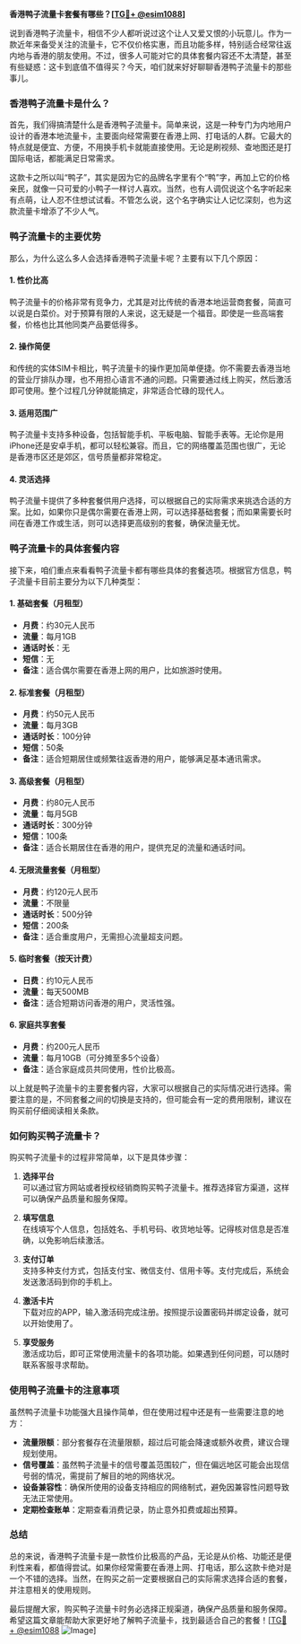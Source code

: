 **香港鸭子流量卡套餐有哪些？[[TG💪+ @esim1088](https://t.me/s/esim1088)]**

说到香港鸭子流量卡，相信不少人都听说过这个让人又爱又恨的小玩意儿。作为一款近年来备受关注的流量卡，它不仅价格实惠，而且功能多样，特别适合经常往返内地与香港的朋友使用。不过，很多人可能对它的具体套餐内容还不太清楚，甚至有些疑惑：这卡到底值不值得买？今天，咱们就来好好聊聊香港鸭子流量卡的那些事儿。

### 香港鸭子流量卡是什么？

首先，我们得搞清楚什么是香港鸭子流量卡。简单来说，这是一种专门为内地用户设计的香港本地流量卡，主要面向经常需要在香港上网、打电话的人群。它最大的特点就是便宜、方便，不用换手机卡就能直接使用。无论是刷视频、查地图还是打国际电话，都能满足日常需求。

这款卡之所以叫“鸭子”，其实是因为它的品牌名字里有个“鸭”字，再加上它的价格亲民，就像一只可爱的小鸭子一样讨人喜欢。当然，也有人调侃说这个名字听起来有点萌，让人忍不住想试试看。不管怎么说，这个名字确实让人记忆深刻，也为这款流量卡增添了不少人气。

### 鸭子流量卡的主要优势

那么，为什么这么多人会选择香港鸭子流量卡呢？主要有以下几个原因：

#### 1. **性价比高**
   鸭子流量卡的价格非常有竞争力，尤其是对比传统的香港本地运营商套餐，简直可以说是白菜价。对于预算有限的人来说，这无疑是一个福音。即使是一些高端套餐，价格也比其他同类产品要低得多。

#### 2. **操作简便**
   和传统的实体SIM卡相比，鸭子流量卡的操作更加简单便捷。你不需要去香港当地的营业厅排队办理，也不用担心语言不通的问题。只需要通过线上购买，然后激活即可使用。整个过程几分钟就能搞定，非常适合忙碌的现代人。

#### 3. **适用范围广**
   鸭子流量卡支持多种设备，包括智能手机、平板电脑、智能手表等。无论你是用iPhone还是安卓手机，都可以轻松兼容。而且，它的网络覆盖范围也很广，无论是香港市区还是郊区，信号质量都非常稳定。

#### 4. **灵活选择**
   鸭子流量卡提供了多种套餐供用户选择，可以根据自己的实际需求来挑选合适的方案。比如，如果你只是偶尔需要在香港上网，可以选择基础套餐；而如果需要长时间在香港工作或生活，则可以选择更高级别的套餐，确保流量无忧。

### 鸭子流量卡的具体套餐内容

接下来，咱们重点来看看鸭子流量卡都有哪些具体的套餐选项。根据官方信息，鸭子流量卡目前主要分为以下几种类型：

#### 1. **基础套餐（月租型）**
   - **月费**：约30元人民币
   - **流量**：每月1GB
   - **通话时长**：无
   - **短信**：无
   - **备注**：适合偶尔需要在香港上网的用户，比如旅游时使用。

#### 2. **标准套餐（月租型）**
   - **月费**：约50元人民币
   - **流量**：每月3GB
   - **通话时长**：100分钟
   - **短信**：50条
   - **备注**：适合短期居住或频繁往返香港的用户，能够满足基本通讯需求。

#### 3. **高级套餐（月租型）**
   - **月费**：约80元人民币
   - **流量**：每月5GB
   - **通话时长**：300分钟
   - **短信**：100条
   - **备注**：适合长期居住在香港的用户，提供充足的流量和通话时间。

#### 4. **无限流量套餐（月租型）**
   - **月费**：约120元人民币
   - **流量**：不限量
   - **通话时长**：500分钟
   - **短信**：200条
   - **备注**：适合重度用户，无需担心流量超支问题。

#### 5. **临时套餐（按天计费）**
   - **日费**：约10元人民币
   - **流量**：每天500MB
   - **备注**：适合短期访问香港的用户，灵活性强。

#### 6. **家庭共享套餐**
   - **月费**：约200元人民币
   - **流量**：每月10GB（可分摊至多5个设备）
   - **备注**：适合家庭成员共同使用，性价比极高。

以上就是鸭子流量卡的主要套餐内容，大家可以根据自己的实际情况进行选择。需要注意的是，不同套餐之间的切换是支持的，但可能会有一定的费用限制，建议在购买前仔细阅读相关条款。

### 如何购买鸭子流量卡？

购买鸭子流量卡的过程非常简单，以下是具体步骤：

1. **选择平台**  
   可以通过官方网站或者授权经销商购买鸭子流量卡。推荐选择官方渠道，这样可以确保产品质量和服务保障。

2. **填写信息**  
   在线填写个人信息，包括姓名、手机号码、收货地址等。记得核对信息是否准确，以免影响后续激活。

3. **支付订单**  
   支持多种支付方式，包括支付宝、微信支付、信用卡等。支付完成后，系统会发送激活码到你的手机上。

4. **激活卡片**  
   下载对应的APP，输入激活码完成注册。按照提示设置密码并绑定设备，就可以开始使用了。

5. **享受服务**  
   激活成功后，即可正常使用流量卡的各项功能。如果遇到任何问题，可以随时联系客服寻求帮助。

### 使用鸭子流量卡的注意事项

虽然鸭子流量卡功能强大且操作简单，但在使用过程中还是有一些需要注意的地方：

- **流量限额**：部分套餐存在流量限额，超过后可能会降速或额外收费，建议合理规划使用。
- **信号覆盖**：虽然鸭子流量卡的信号覆盖范围较广，但在偏远地区可能会出现信号弱的情况，需提前了解目的地的网络状况。
- **设备兼容性**：确保所使用的设备支持相应的网络制式，避免因兼容性问题导致无法正常使用。
- **定期检查账单**：定期查看消费记录，防止意外扣费或超出预算。

### 总结

总的来说，香港鸭子流量卡是一款性价比极高的产品，无论是从价格、功能还是便利性来看，都值得尝试。如果你经常需要在香港上网、打电话，那么这款卡绝对是一个不错的选择。当然，在购买之前一定要根据自己的实际需求选择合适的套餐，并注意相关的使用规则。

最后提醒大家，购买鸭子流量卡时务必选择正规渠道，确保产品质量和服务保障。希望这篇文章能帮助大家更好地了解鸭子流量卡，找到最适合自己的套餐！[[TG💪+ @esim1088](https://t.me/s/esim1088) ![Image](https://i.postimg.cc/4NQfJmqS/Snipaste-2025-05-13-00-14-12.png)]